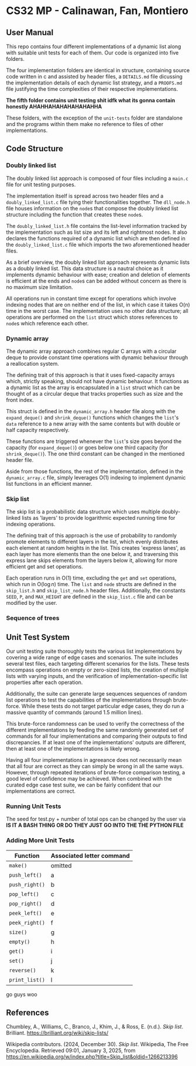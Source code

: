 # CS32 MP - Calinawan, Fan, Montiero

## User Manual
This repo contains four different implementations of a dynamic list along with suitable unit tests for each of them. Our code is organized into five folders. 

The four implementation folders are identical in structure, containing source code written in c and assisted by header files, a `DETAILS.md` file dicussing the implementation details of each dynamic list strategy, and a `PROOFS.md` file justifying the time complexities of their respective implementations.

**The fifth folder contains unit testing shit idfk what its gonna contain honestly AHAHHAHAHAHAHAHAHHA**

These folders, with the exception of the `unit-tests` folder are standalone and the programs within them make no reference to files of other implementations.

<insert instructions on how to use unit tests and how to use the implementations>

## Code Structure
### Doubly linked list
The doubly linked list approach is composed of four files including a `main.c` file for unit testing purposes. 

The implementation itself is spread across two header files and a `doubly_linked_list.c` file tying their functionalities together. The `dll_node.h` file houses information on the `node`s that compose the doubly linked list structure including the function that creates these `node`s.

The `doubly_linked_list.h` file contains the list-level information tracked by the implementation such as list size and its left and rightmost nodes. It also declares the functions required of a dynamic list which are then defined in the `doubly_linked_list.c` file which imports the two aforementioned header files.

As a brief overview, the doubly linked list approach represents dynamic lists as a doubly linked list. This data structure is a nautral choice as it implements dynamic behaviour with ease; creation and deletion of elements is efficient at the ends and `node`s can be added without concern as there is no maximum size limitation. 

All operations run in constant time except for operations which involve indexing nodes that are on neither end of the list, in which case it takes O(n) time in the worst case. The implementation uses no other data structure; all operations are performed on the `list` struct which stores references to `node`s which reference each other.

### Dynamic array
The dynamic array approach combines regular C arrays with a circular deque to provide constant time operations with dynamic behaviour through a reallocation system. 

The defining trait of this approach is that it uses fixed-capacity arrays which, strictly speaking, should not have dynamic behaviour. It functions as a dynamic list as the array is encapsulated in a `list` struct which can be thought of as a circular deque that tracks properties such as size and the front index.

This struct is defined in the `dynamic_array.h` header file along with the `expand_deque()` and `shrink_deque()` functions which changes the `list`'s `data` reference to a new array with the same contents but with double or half capacity respectively. 

These functions are triggered whenever the `list`'s size goes beyond the capacity (for `expand_deque()`) or goes below one third capacity (for `shrink_deque()`). The one third constant can be changed in the mentioned header file.

Aside from those functions, the rest of the implementation, defined in the `dynamic_array.c` file, simply leverages O(1) indexing to implement dynamic list functions in an efficient manner.

### Skip list
The skip list is a probabilistic data structure which uses multiple doubly-linked lists as 'layers' to provide logarithmic expected running time for indexing operations.

The defining trait of this approach is the use of probability to randomly promote elements to different layers in the list, which evenly distributes each element at random heights in the list. This creates 'express lanes', as each layer has more elements than the one below it, and traversing this express lane skips elements from the layers below it, allowing for more efficient get and set operations.

Each operation runs in O(1) time, excluding the `get` and `set` operations, which run in O($\log n$) time. The `list` and `node` structs are defined in the `skip_list.h` and `skip_list_node.h` header files. Additionally, the constants `SEED`, `P`, and `MAX_HEIGHT` are defined in the `skip_list.c` file and can be modified by the user.

### Sequence of trees

## Unit Test System
Our unit testing suite thoroughly tests the various list implementations by covering a wide range of edge cases and scenarios. The suite includes several test files, each targeting different scenarios for the lists. These tests encompass operations on empty or zero-sized lists, the creation of multiple lists with varying inputs, and the verification of implementation-specific list properties after each operation. 

Additionally, the suite can generate large sequences sequences of random list operations to test the capabilities of the implementations through brute-force. While these tests do not target particular edge cases, they do run a massive quantity of commands (around 1.5 million lines).

This brute-force randomness can be used to verify the correctness of the different implementations by feeding the same randomly generated set of commands for all four implementations and comparing their outputs to find discrepancies. If at least one of the implementations' outputs are different, then at least one of the implementations is likely wrong. 

Having all four implementations in agreeance does not necessarily mean that all four are correct as they can simply be wrong in all the same ways. However, through repeated iterations of brute-force comparison testing, a good level of confidence may be achieved. When combined with the curated edge case test suite, we can be fairly confident that our implementations are correct.

### Running Unit Tests
<insert how to run the brute force tests>

The seed for test.py + number of total ops can be changed by the user via **IS IT A BASH THING OR DO THEY JUST GO INTO THE THE PYTHON FILE**

### Adding More Unit Tests
| Function  | Associated letter command |
| ------------- | ------------- |
| `make()`  | omitted |
| `push_left()`  | a |
| `push_right()`  | b |
| `pop_left()`  | c |
| `pop_right()`  | d |
| `peek_left()`  | e |
| `peek_right()`  | f |
| `size()`  | g |
| `empty()`  | h |
| `get()`  | i |
| `set()`  | j |
| `reverse()`  | k |
| `print_list()` | l |

go guys woo

## References
Chumbley, A., Williams, C., Branco, J., Khim, J., & Ross, E. (n.d.). *Skip list*. Brilliant. https://brilliant.org/wiki/skip-lists/ 


Wikipedia contributors. (2024, December 30). *Skip list*. Wikipedia, The Free Encyclopedia. Retrieved 09:01, January 3, 2025, from https://en.wikipedia.org/w/index.php?title=Skip_list&oldid=1266213396
